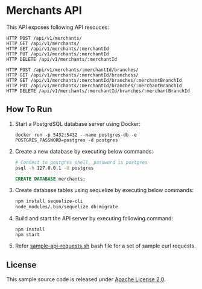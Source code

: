 # Merchants API

This API exposes following API resouces:

```
HTTP POST /api/v1/merchants/
HTTP GET /api/v1/merchants/
HTTP GET /api/v1/merchants/:merchantId
HTTP PUT /api/v1/merchants/:merchantId
HTTP DELETE /api/v1/merchants/:merchantId

HTTP POST /api/v1/merchants/:merchantId/branches/
HTTP GET /api/v1/merchants/:merchantId/branchess/
HTTP GET /api/v1/merchants/:merchantId/branches/:merchantBranchId
HTTP PUT /api/v1/merchants/:merchantId/branches/:merchantBranchId
HTTP DELETE /api/v1/merchants/:merchantId/branches/:merchantBranchId
```

## How To Run

1. Start a PostgreSQL database server using Docker:

   ```
   docker run -p 5432:5432 --name postgres-db -e POSTGRES_PASSWORD=postgres -d postgres
   ```

2. Create a new database by executing below commands:
   
   ```bash
   # Connect to postgres shell, password is postgres
   psql -h 127.0.0.1 -U postgres 
   ```

   ```SQL
   CREATE DATABASE merchants;
   ```

3. Create database tables using sequelize by executing below commands:

   ```bash
   npm install sequelize-cli 
   node_modules/.bin/sequelize db:migrate
   
   ```

4. Build and start the API server by executing following command:

   ```
   npm install
   npm start
   ```

5. Refer [sample-api-requests.sh](/sequelize/sample-api-requests.sh) bash file for a set of sample curl requests.

## License
This sample source code is released under [Apache License 2.0](https://www.apache.org/licenses/LICENSE-2.0).
